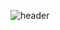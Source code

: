 ![header](https://capsule-render.vercel.app/api?type=waving&color=0:697BFF,100:BBB7EF&height=200&section=header&text=Hi!&fontSize=40&fontColor=ffffff&fontAlignY=20&fontAlign=70)
